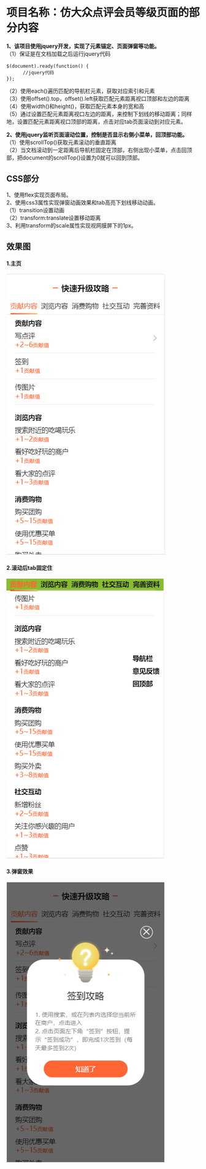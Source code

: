 # 项目名称：仿大众点评会员等级页面的部分内容
**1、该项目使用jquery开发，实现了元素锚定、页面弹窗等功能。**  
（1）保证是在文档加载之后运行jquery代码
```
$(document).ready(function() {
      //jquery代码
});
```
（2）使用each()遍历匹配的导航栏元素，获取对应索引和元素<br>（3）使用offset().top，offset().left获取匹配元素距离视口顶部和左边的距离<br>（4）使用width()和height()，获取匹配元素本身的宽和高<br>（5）通过设置匹配元素距离视口左边的距离，来控制下划线的移动距离；同样地，设置匹配元素距离视口顶部的距离，点击对应tab页面滚动到对应元素。 

**2、使用jquery监听页面滚动位置，控制是否显示右侧小菜单，回顶部功能。**  
（1）使用scrollTop()获取元素滚动的垂直距离<br>（2）当文档滚动到一定距离后导航栏固定在顶部，右侧出现小菜单，点击回顶部，把document的scrollTop()设置为0就可以回到顶部。
## CSS部分
1、使用flex实现页面布局。<br>2、使用css3属性实现弹窗动画效果和tab高亮下划线移动动画。<br>（1）transition设置动画<br>（2）transform:translate设置移动距离<br>3、利用transform的scale属性实现视网膜屏下的1px。
## 效果图
#### 1.主页  

![vip-level-index](https://github.com/rrbetsy/vip-level/blob/master/image/vip-level1.jpg?raw=true)  

#### 2.滚动后tab固定住  

![vip-level-index](https://github.com/rrbetsy/vip-level/blob/master/image/vip-level-fix.jpg?raw=true)  

#### 3.弹窗效果  

![vip-level-index](https://github.com/rrbetsy/vip-level/blob/master/image/vip-level-dialog.jpg?raw=true)

